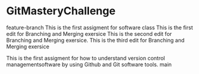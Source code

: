 # GitMasteryChallenge
feature-branch
This is the first assigment for software class
This is the first edit for Branching and Merging exersice
This is the second edit for Branching and Merging exersice.
This is the third edit for Branching and Merging exersice


This is the first assigment for how to understand version control managementsoftware by using Github and Git software tools.
 main
